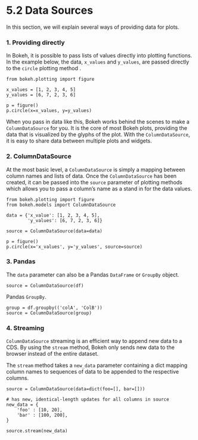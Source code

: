 # 5.2 Data Sources

In this section, we  will  explain several ways of providing data for plots.

### 1. Providing  directly

In Bokeh, it is possible to pass lists of values directly into plotting functions. In the example below, the data, `x_values` and `y_values`, are passed directly to the `circle` plotting method .

```text
from bokeh.plotting import figure

x_values = [1, 2, 3, 4, 5]
y_values = [6, 7, 2, 3, 6]

p = figure()
p.circle(x=x_values, y=y_values)
```

When you pass in data like this, Bokeh works behind the scenes to make a `ColumnDataSource` for you. It is the core of most Bokeh plots, providing the data that is visualized by the glyphs of the plot. With the `ColumnDataSource`, it is easy to share data between multiple plots and widgets.

### 2. ColumnDataSource

At the most basic level, a `ColumnDataSource` is simply a mapping between column names and lists of data. Once the `ColumnDataSource` has been created, it can be passed into the `source` parameter of plotting methods which allows you to pass a column’s name as a stand in for the data values.

```text
from bokeh.plotting import figure
from bokeh.models import ColumnDataSource

data = {'x_value': [1, 2, 3, 4, 5],
        'y_values': [6, 7, 2, 3, 6]}

source = ColumnDataSource(data=data)

p = figure()
p.circle(x='x_values', y='y_values', source=source)
```

### 3. Pandas

The `data` parameter can also be a Pandas `DataFrame` or `GroupBy` object.

```text
source = ColumnDataSource(df)
```

Pandas  `GroupBy`.

```text
group = df.groupby(('colA', 'ColB'))
source = ColumnDataSource(group)
```

### 4. Streaming

`ColumnDataSource` streaming is an efficient way to append new data to a CDS. By using the `stream` method, Bokeh only sends new data to the browser instead of the entire dataset. 

The `stream` method takes a `new_data` parameter containing a dict mapping column names to sequences of data to be appended to the respective columns.

```text
source = ColumnDataSource(data=dict(foo=[], bar=[]))

# has new, identical-length updates for all columns in source
new_data = {
    'foo' : [10, 20],
    'bar' : [100, 200],
}

source.stream(new_data)
```

